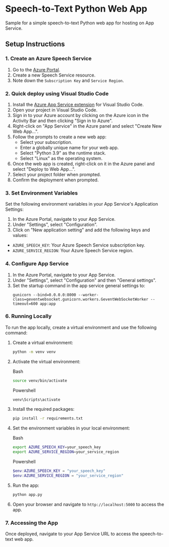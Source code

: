# Speech-to-Text Python Web App

Sample for a simple speech-to-text Python web app for hosting on App Service.

## Setup Instructions

### 1. Create an Azure Speech Service

1. Go to the [Azure Portal](https://portal.azure.com/).
2. Create a new Speech Service resource.
3. Note down the `Subscription Key` and `Service Region`.

### 2. Quick deploy using Visual Studio Code

1. Install the [Azure App Service extension](https://marketplace.visualstudio.com/items?itemName=ms-azuretools.vscode-azureappservice) for Visual Studio Code.
2. Open your project in Visual Studio Code.
3. Sign in to your Azure account by clicking on the Azure icon in the Activity Bar and then clicking "Sign in to Azure".
4. Right-click on "App Service" in the Azure panel and select "Create New Web App...".
5. Follow the prompts to create a new web app:
   - Select your subscription.
   - Enter a globally unique name for your web app.
   - Select "Python 3.9" as the runtime stack.
   - Select "Linux" as the operating system.
6. Once the web app is created, right-click on it in the Azure panel and select "Deploy to Web App...".
7. Select your project folder when prompted.
8. Confirm the deployment when prompted.

### 3. Set Environment Variables

Set the following environment variables in your App Service's Application Settings:

1. In the Azure Portal, navigate to your App Service.
2. Under "Settings", select "Configuration".
3. Click on "New application setting" and add the following keys and values:
- `AZURE_SPEECH_KEY`: Your Azure Speech Service subscription key.
- `AZURE_SERVICE_REGION`: Your Azure Speech Service region.

### 4. Configure App Service

1. In the Azure Portal, navigate to your App Service.
2. Under "Settings", select "Configuration" and then "General settings".
4. Set the startup command in the app service general settings to:
   ```
   gunicorn --bind=0.0.0.0:8000 --worker-class=geventwebsocket.gunicorn.workers.GeventWebSocketWorker --timeout=600 app:app
   ```

### 6. Running Locally

To run the app locally, create a virtual environment and use the following command:
1. Create a virtual environment:
    ```bash
    python -m venv venv
    ```
2. Activate the virtual environment:

    Bash
    
    ```bash
    source venv/bin/activate
    ```

    Powershell

    ```powershell
    venv\Scripts\activate
    ```

2. Install the required packages:
    ```bash
    pip install -r requirements.txt
    ```

3. Set the environment variables in your local environment:

    Bash

    ```bash
    export AZURE_SPEECH_KEY=your_speech_key
    export AZURE_SERVICE_REGION=your_service_region
    ```

    Powershell

    ```Powershell
    $env:AZURE_SPEECH_KEY = "your_speech_key"
    $env:AZURE_SERVICE_REGION = "your_service_region"
    ```

4. Run the app:
    ```bash
    python app.py
    ```
5. Open your browser and navigate to `http://localhost:5000` to access the app.


### 7. Accessing the App

Once deployed, navigate to your App Service URL to access the speech-to-text web app.
